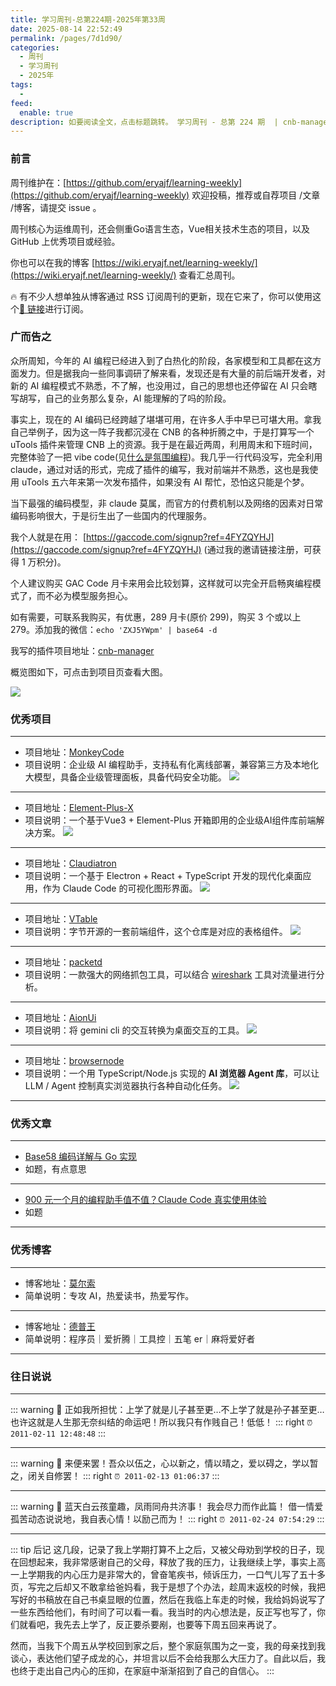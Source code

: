 ```yaml
---
title: 学习周刊-总第224期-2025年第33周
date: 2025-08-14 22:52:49
permalink: /pages/7d1d90/
categories:
  - 周刊
  - 学习周刊
  - 2025年
tags:
  - 
feed:
  enable: true
description: 如要阅读全文，点击标题跳转。 学习周刊 - 总第 224 期  | cnb-manager | MonkeyCode | Element-Plus-X | Claudiatron | VTable | packetd | AionUi | browsernode
---
```



### 前言

周刊维护在：[https://github.com/eryajf/learning-weekly](https://github.com/eryajf/learning-weekly)  欢迎投稿，推荐或自荐项目 /文章 /博客，请提交 issue 。

周刊核心为运维周刊，还会侧重Go语言生态，Vue相关技术生态的项目，以及 GitHub 上优秀项目或经验。

你也可以在我的博客 [https://wiki.eryajf.net/learning-weekly/](https://wiki.eryajf.net/learning-weekly/) 查看汇总周刊。

🔥 有不少人想单独从博客通过 RSS 订阅周刊的更新，现在它来了，你可以使用这个[🔗 链接](https://wiki.eryajf.net/learning-weekly.xml)进行订阅。

### 广而告之

众所周知，今年的 AI 编程已经进入到了白热化的阶段，各家模型和工具都在这方面发力。但是据我向一些同事调研了解来看，发现还是有大量的前后端开发者，对新的 AI 编程模式不熟悉，不了解，也没用过，自己的思想也还停留在 AI 只会瞎写胡写，自己的业务那么复杂，AI 能理解的了吗的阶段。

事实上，现在的 AI 编码已经跨越了堪堪可用，在许多人手中早已可堪大用。拿我自己举例子，因为这一阵子我都沉浸在 CNB 的各种折腾之中，于是打算写一个 uTools 插件来管理 CNB 上的资源。我于是在最近两周，利用周末和下班时间，完整体验了一把 vibe code(见[什么是氛围编程](https://cloud.google.com/discover/what-is-vibe-coding?hl=zh-CN))。我几乎一行代码没写，完全利用 claude，通过对话的形式，完成了插件的编写，我对前端并不熟悉，这也是我使用 uTools 五六年来第一次发布插件，如果没有 AI 帮忙，恐怕这只能是个梦。

当下最强的编码模型，非 claude 莫属，而官方的付费机制以及网络的因素对日常编码影响很大，于是衍生出了一些国内的代理服务。

我个人就是在用： [https://gaccode.com/signup?ref=4FYZQYHJ](https://gaccode.com/signup?ref=4FYZQYHJ)  (通过我的邀请链接注册，可获得 1 万积分)。

个人建议购买 GAC Code 月卡来用会比较划算，这样就可以完全开启畅爽编程模式了，而不必为模型服务担心。

如有需要，可联系我购买，有优惠，289 月卡(原价 299)，购买 3 个或以上 279。添加我的微信：`echo 'ZXJ5YWpm' | base64 -d`

我写的插件项目地址：[cnb-manager](https://cnb.cool/znb/cnb-manager)

概览图如下，可点击到项目页查看大图。

![](https://t.eryajf.net/imgs/2025/08/1755182012919.webp)


### 优秀项目

---
- 项目地址：[MonkeyCode](https://github.com/chaitin/MonkeyCode)
- 项目说明：企业级 AI 编程助手，支持私有化离线部署，兼容第三方及本地化大模型，具备企业级管理面板，具备代码安全功能。
  ![](https://t.eryajf.net/imgs/2025/08/1754031604459.webp)
---
- 项目地址：[Element-Plus-X](https://github.com/element-plus-x/Element-Plus-X)
- 项目说明：一个基于Vue3 + Element-Plus 开箱即用的企业级AI组件库前端解决方案。
  ![](https://t.eryajf.net/imgs/2025/08/1754044253101.webp)
---
- 项目地址：[Claudiatron](https://github.com/Haleclipse/Claudiatron)
- 项目说明：一个基于 Electron + React + TypeScript 开发的现代化桌面应用，作为 Claude Code 的可视化图形界面。
  ![](https://t.eryajf.net/imgs/2025/08/1754269269497.webp)
---
- 项目地址：[VTable](https://github.com/VisActor/VTable)
- 项目说明：字节开源的一套前端组件，这个仓库是对应的表格组件。
  ![](https://t.eryajf.net/imgs/2025/08/1754444398517.webp)
---
- 项目地址：[packetd](https://github.com/packetd/packetd)
- 项目说明：一款强大的网络抓包工具，可以结合 [wireshark](https://www.wireshark.org/) 工具对流量进行分析。
---
- 项目地址：[AionUi](https://github.com/office-sec/AionUi)
- 项目说明：将 gemini cli 的交互转换为桌面交互的工具。
  ![](https://t.eryajf.net/imgs/2025/08/1754633165661.webp)
---
- 项目地址：[browsernode](https://github.com/leoning60/browsernode)
- 项目说明：一个用 TypeScript/Node.js 实现的 **AI 浏览器 Agent 库**，可以让 LLM / Agent 控制真实浏览器执行各种自动化任务。
  ![](https://t.eryajf.net/imgs/2025/08/1754634050607.gif)
---


### 优秀文章

---
- [Base58 编码详解与 Go 实现](https://mp.weixin.qq.com/s/B9JmGINSk3WHSlhFm8B_kg)
- 如题，有点意思
---
- [900 元一个月的编程助手值不值？Claude Code 真实使用体验](https://depp.wang/2025/claude-code/)
- 如题
---

### 优秀博客

---
- 博客地址：[莫尔索](https://liduos.com/)
- 简单说明：专攻 AI，热爱读书，热爱写作。
---
- 博客地址：[德普王](https://depp.wang/)
- 简单说明：程序员｜爱折腾｜工具控｜五笔 er｜麻将爱好者
---

### 往日说说

---

::: warning 📜
正如我所担忧：上学了就是儿子甚至更…不上学了就是孙子甚至更…也许这就是人生那无奈纠结的命运吧！所以我只有作贱自己！低低！
::: right
`⏰ 2011-02-11 12:48:48`
:::

---

::: warning 📜
来便来罢！吾众以伍之，心以新之，情以晴之，爱以碍之，学以暂之，闭关自修罢！
::: right
`⏰ 2011-02-13 01:06:37`
:::

---

::: warning 📜
蓝天白云孩童趣，凤雨同舟共济事！ 我会尽力而作此篇！ 借一情爱孤苦动态说说地，我自表心情！以励己而为！
::: right
`⏰ 2011-02-24 07:54:29`
:::

---

::: tip 后记
这几段，记录了我上学期打算不上之后，又被父母劝到学校的日子，现在回想起来，我非常感谢自己的父母，释放了我的压力，让我继续上学，事实上高一上学期我的内心压力是非常大的，曾奋笔疾书，倾诉压力，一口气儿写了五十多页，写完之后却又不敢拿给爸妈看，我于是想了个办法，趁周末返校的时候，我把写好的书稿放在自己书桌显眼的位置，然后在我临上车走的时候，我给妈妈说写了一些东西给他们，有时间了可以看一看。我当时的内心想法是，反正写也写了，你们就看吧，我先去上学了，反正要杀要剐，也要等下周五回来再说了。

然而，当我下个周五从学校回到家之后，整个家庭氛围为之一变，我的母亲找到我谈心，表达他们望子成龙的心，并坦言以后不会给我那么大压力了。自此以后，我也终于走出自己内心的压抑，在家庭中渐渐招到了自己的自信心。
:::